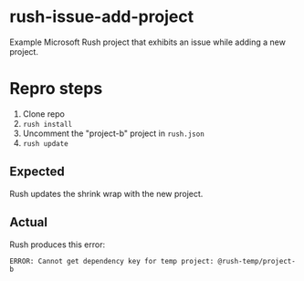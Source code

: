 # rush-issue-add-project
Example Microsoft Rush project that exhibits an issue while adding a new project.

# Repro steps
1. Clone repo
2. `rush install`
3. Uncomment the "project-b" project in `rush.json`
4. `rush update`

## Expected
Rush updates the shrink wrap with the new project.

## Actual
Rush produces this error:
```
ERROR: Cannot get dependency key for temp project: @rush-temp/project-b
```
